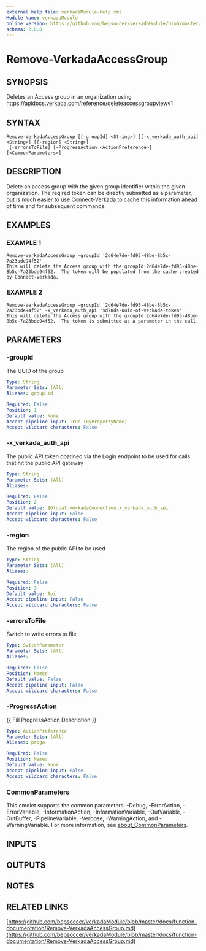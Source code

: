 ```yaml
---
external help file: verkadaModule-help.xml
Module Name: verkadaModule
online version: https://github.com/bepsoccer/verkadaModule/blob/master/docs/function-documentation/Remove-VerkadaAccessGroup.md
schema: 2.0.0
---
```


# Remove-VerkadaAccessGroup

## SYNOPSIS
Deletes an Access group in an organization using https://apidocs.verkada.com/reference/deleteaccessgroupviewv1

## SYNTAX

```
Remove-VerkadaAccessGroup [[-groupId] <String>] [[-x_verkada_auth_api] <String>] [[-region] <String>]
 [-errorsToFile] [-ProgressAction <ActionPreference>] [<CommonParameters>]
```

## DESCRIPTION
Delete an access group with the given group identifier within the given organization.
The reqired token can be directly submitted as a parameter, but is much easier to use Connect-Verkada to cache this information ahead of time and for subsequent commands.

## EXAMPLES

### EXAMPLE 1
```
Remove-VerkadaAccessGroup -groupId '2d64e7de-fd95-48be-8b5c-7a23bde94f52'
This will delete the Access group with the groupId 2d64e7de-fd95-48be-8b5c-7a23bde94f52.  The token will be populated from the cache created by Connect-Verkada.
```

### EXAMPLE 2
```
Remove-VerkadaAccessGroup -groupId '2d64e7de-fd95-48be-8b5c-7a23bde94f52' -x_verkada_auth_api 'sd78ds-uuid-of-verkada-token'
This will delete the Access group with the groupId 2d64e7de-fd95-48be-8b5c-7a23bde94f52.  The token is submitted as a parameter in the call.
```

## PARAMETERS

### -groupId
The UUID of the group

```yaml
Type: String
Parameter Sets: (All)
Aliases: group_id

Required: False
Position: 1
Default value: None
Accept pipeline input: True (ByPropertyName)
Accept wildcard characters: False
```

### -x_verkada_auth_api
The public API token obatined via the Login endpoint to be used for calls that hit the public API gateway

```yaml
Type: String
Parameter Sets: (All)
Aliases:

Required: False
Position: 2
Default value: $Global:verkadaConnection.x_verkada_auth_api
Accept pipeline input: False
Accept wildcard characters: False
```

### -region
The region of the public API to be used

```yaml
Type: String
Parameter Sets: (All)
Aliases:

Required: False
Position: 3
Default value: Api
Accept pipeline input: False
Accept wildcard characters: False
```

### -errorsToFile
Switch to write errors to file

```yaml
Type: SwitchParameter
Parameter Sets: (All)
Aliases:

Required: False
Position: Named
Default value: False
Accept pipeline input: False
Accept wildcard characters: False
```

### -ProgressAction
{{ Fill ProgressAction Description }}

```yaml
Type: ActionPreference
Parameter Sets: (All)
Aliases: proga

Required: False
Position: Named
Default value: None
Accept pipeline input: False
Accept wildcard characters: False
```

### CommonParameters
This cmdlet supports the common parameters: -Debug, -ErrorAction, -ErrorVariable, -InformationAction, -InformationVariable, -OutVariable, -OutBuffer, -PipelineVariable, -Verbose, -WarningAction, and -WarningVariable. For more information, see [about_CommonParameters](http://go.microsoft.com/fwlink/?LinkID=113216).

## INPUTS

## OUTPUTS

## NOTES

## RELATED LINKS

[https://github.com/bepsoccer/verkadaModule/blob/master/docs/function-documentation/Remove-VerkadaAccessGroup.md](https://github.com/bepsoccer/verkadaModule/blob/master/docs/function-documentation/Remove-VerkadaAccessGroup.md)

